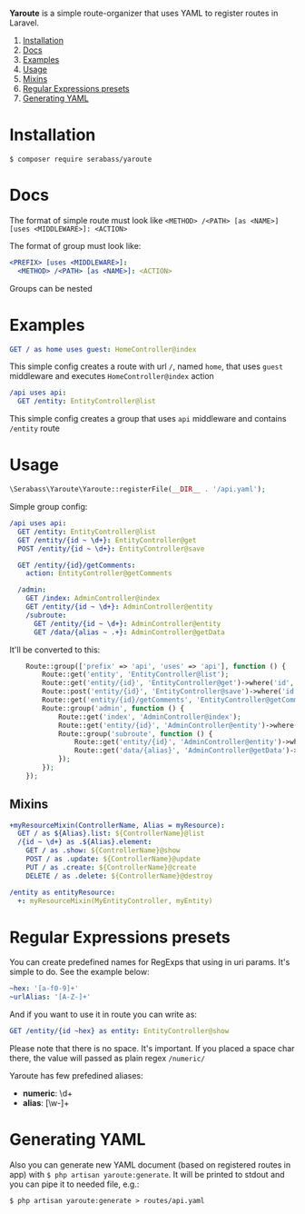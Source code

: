 **Yaroute** is a simple route-organizer that uses YAML to register routes in Laravel.

1. [Installation](#installation)
2. [Docs](#docs)
3. [Examples](#examples)
4. [Usage](#usage)
5. [Mixins](#mixins)
6. [Regular Expressions presets](#regular-expressions-presets)
7. [Generating YAML](#generating-yaml)

# Installation
` $ composer require serabass/yaroute `

# Docs
The format of simple route must look like `<METHOD> /<PATH> [as <NAME>] [uses <MIDDLEWARE>]: <ACTION>`

The format of group must look like:

```yaml
<PREFIX> [uses <MIDDLEWARE>]:
  <METHOD> /<PATH> [as <NAME>]: <ACTION>
```

Groups can be nested

# Examples

```yaml
GET / as home uses guest: HomeController@index
```
This simple config creates a route with url `/`, named `home`, that uses `guest` middleware and executes
    `HomeController@index` action


```yaml
/api uses api:
  GET /entity: EntityController@list
```

This simple config creates a group that uses `api` middleware and contains `/entity` route

# Usage

```php
\Serabass\Yaroute\Yaroute::registerFile(__DIR__ . '/api.yaml');
```

Simple group config:
```yaml
/api uses api:
  GET /entity: EntityController@list
  GET /entity/{id ~ \d+}: EntityController@get
  POST /entity/{id ~ \d+}: EntityController@save

  GET /entity/{id}/getComments:
    action: EntityController@getComments

  /admin:
    GET /index: AdminController@index
    GET /entity/{id ~ \d+}: AdminController@entity
    /subroute:
      GET /entity/{id ~ \d+}: AdminController@entity
      GET /data/{alias ~ .+}: AdminController@getData
```

It'll be converted to this:
```php
    Route::group(['prefix' => 'api', 'uses' => 'api'], function () {
        Route::get('entity', 'EntityController@list');
        Route::get('entity/{id}', 'EntityController@get')->where('id', '\d+');
        Route::post('entity/{id}', 'EntityController@save')->where('id', '\d+');
        Route::get('entity/{id}/getComments', 'EntityController@getComments')->where('id', '\d+');
        Route::group('admin', function () {
            Route::get('index', 'AdminController@index');
            Route::get('entity/{id}', 'AdminController@entity')->where('id', '\d+');
            Route::group('subroute', function () {
                Route::get('entity/{id}', 'AdminController@entity')->where('id', '\d+');
                Route::get('data/{alias}', 'AdminController@getData')->where('alias', '.+');
            });
        });
    });
```

## Mixins

```yaml
+myResourceMixin(ControllerName, Alias = myResource):
  GET / as ${Alias}.list: ${ControllerName}@list
  /{id ~ \d+} as .${Alias}.element:
    GET / as .show: ${ControllerName}@show
    POST / as .update: ${ControllerName}@update
    PUT / as .create: ${ControllerName}@create
    DELETE / as .delete: ${ControllerName}@destroy

/entity as entityResource:
  +: myResourceMixin(MyEntityController, myEntity)
```

# Regular Expressions presets

You can create predefined names for RegExps that using in uri params.
It's simple to do. See the example below:

```yaml
~hex: '[a-f0-9]+'
~urlAlias: '[A-Z-]+'
```

And if you want to use it in route you can write as:
```yaml
GET /entity/{id ~hex} as entity: EntityController@show
```

Please note that there is no space. It's important. If you placed a space char there, 
the value will passed as plain regex `/numeric/`

Yaroute has few prefedined aliases:

* **numeric**: \d+
* **alias**: [\w-]+

# Generating YAML

Also you can generate new YAML document (based on registered routes in app)
 with `$ php artisan yaroute:generate`.
It will be printed to stdout and you can pipe it to needed file, e.g.:

`$ php artisan yaroute:generate > routes/api.yaml`
